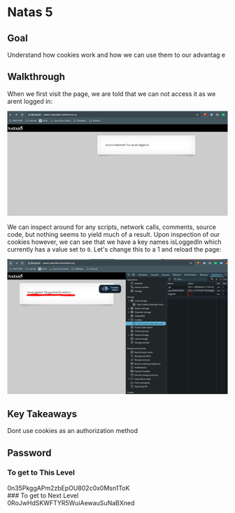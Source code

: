 # Natas 5
## Goal
Understand how cookies work and how we can use them to our advantag
e
## Walkthrough
When we first visit the page, we are told that we can not access it as we arent logged in:

![natas 4 header change](../docs/images/natas5_0.png)

We can inspect around for any scripts, network calls, comments, source code, but nothing seems to yield much of a result. Upon inspection of our cookies however, we can see that we have a key names isLoggedIn which currently has a value set to `0`. Let's change this to a 1 and reload the page:

![natas 4 header change](../docs/images/natas5_1.png)

## Key Takeaways
Dont use cookies as an authorization method

## Password
### To get to This Level
<div class="blurred-text">
0n35PkggAPm2zbEpOU802c0x0Msn1ToK
</div>
### To get to Next Level
<div class="blurred-text">
0RoJwHdSKWFTYR5WuiAewauSuNaBXned
</div>

